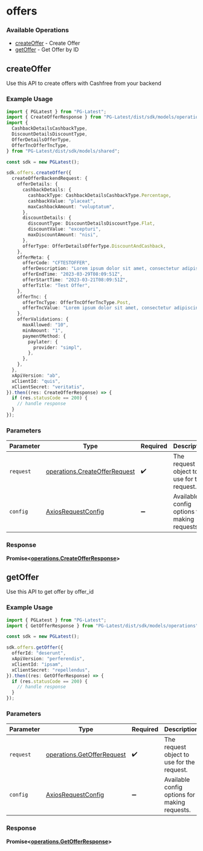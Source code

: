 # offers

### Available Operations

* [createOffer](#createoffer) - Create Offer
* [getOffer](#getoffer) - Get Offer by ID

## createOffer

Use this API to create offers with Cashfree from your backend

### Example Usage

```typescript
import { PGLatest } from "PG-Latest";
import { CreateOfferResponse } from "PG-Latest/dist/sdk/models/operations";
import {
  CashbackDetailsCashbackType,
  DiscountDetailsDiscountType,
  OfferDetailsOfferType,
  OfferTncOfferTncType,
} from "PG-Latest/dist/sdk/models/shared";

const sdk = new PGLatest();

sdk.offers.createOffer({
  createOfferBackendRequest: {
    offerDetails: {
      cashbackDetails: {
        cashbackType: CashbackDetailsCashbackType.Percentage,
        cashbackValue: "placeat",
        maxCashbackAmount: "voluptatum",
      },
      discountDetails: {
        discountType: DiscountDetailsDiscountType.Flat,
        discountValue: "excepturi",
        maxDiscountAmount: "nisi",
      },
      offerType: OfferDetailsOfferType.DiscountAndCashback,
    },
    offerMeta: {
      offerCode: "CFTESTOFFER",
      offerDescription: "Lorem ipsum dolor sit amet, consectetur adipiscing elit",
      offerEndTime: "2023-03-29T08:09:51Z",
      offerStartTime: "2023-03-21T08:09:51Z",
      offerTitle: "Test Offer",
    },
    offerTnc: {
      offerTncType: OfferTncOfferTncType.Post,
      offerTncValue: "Lorem ipsum dolor sit amet, consectetur adipiscing elit",
    },
    offerValidations: {
      maxAllowed: "10",
      minAmount: "1",
      paymentMethod: {
        paylater: {
          provider: "simpl",
        },
      },
    },
  },
  xApiVersion: "ab",
  xClientId: "quis",
  xClientSecret: "veritatis",
}).then((res: CreateOfferResponse) => {
  if (res.statusCode == 200) {
    // handle response
  }
});
```

### Parameters

| Parameter                                                                      | Type                                                                           | Required                                                                       | Description                                                                    |
| ------------------------------------------------------------------------------ | ------------------------------------------------------------------------------ | ------------------------------------------------------------------------------ | ------------------------------------------------------------------------------ |
| `request`                                                                      | [operations.CreateOfferRequest](../../models/operations/createofferrequest.md) | :heavy_check_mark:                                                             | The request object to use for the request.                                     |
| `config`                                                                       | [AxiosRequestConfig](https://axios-http.com/docs/req_config)                   | :heavy_minus_sign:                                                             | Available config options for making requests.                                  |


### Response

**Promise<[operations.CreateOfferResponse](../../models/operations/createofferresponse.md)>**


## getOffer

Use this API to get offer by offer_id

### Example Usage

```typescript
import { PGLatest } from "PG-Latest";
import { GetOfferResponse } from "PG-Latest/dist/sdk/models/operations";

const sdk = new PGLatest();

sdk.offers.getOffer({
  offerId: "deserunt",
  xApiVersion: "perferendis",
  xClientId: "ipsam",
  xClientSecret: "repellendus",
}).then((res: GetOfferResponse) => {
  if (res.statusCode == 200) {
    // handle response
  }
});
```

### Parameters

| Parameter                                                                | Type                                                                     | Required                                                                 | Description                                                              |
| ------------------------------------------------------------------------ | ------------------------------------------------------------------------ | ------------------------------------------------------------------------ | ------------------------------------------------------------------------ |
| `request`                                                                | [operations.GetOfferRequest](../../models/operations/getofferrequest.md) | :heavy_check_mark:                                                       | The request object to use for the request.                               |
| `config`                                                                 | [AxiosRequestConfig](https://axios-http.com/docs/req_config)             | :heavy_minus_sign:                                                       | Available config options for making requests.                            |


### Response

**Promise<[operations.GetOfferResponse](../../models/operations/getofferresponse.md)>**

